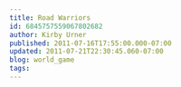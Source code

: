 ```yaml
---
title: Road Warriors
id: 6845757559067802682
author: Kirby Urner
published: 2011-07-16T17:55:00.000-07:00
updated: 2011-07-21T22:30:45.060-07:00
blog: world_game
tags: 
---
```


